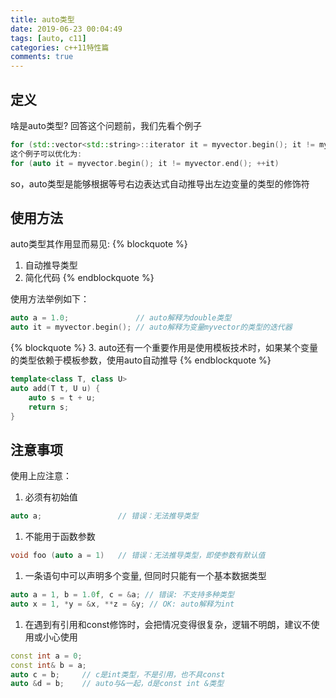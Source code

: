 ```yaml
---
title: auto类型
date: 2019-06-23 00:04:49
tags: [auto, c11]
categories: c++11特性篇
comments: true
---
```

## 定义
啥是auto类型?
回答这个问题前，我们先看个例子
```c++
for (std::vector<std::string>::iterator it = myvector.begin(); it != myvector.end(); ++it)
这个例子可以优化为:
for (auto it = myvector.begin(); it != myvector.end(); ++it)
```
so，auto类型是能够根据等号右边表达式自动推导出左边变量的类型的修饰符

## 使用方法
auto类型其作用显而易见:
{% blockquote %}
1. 自动推导类型
2. 简化代码
{% endblockquote %}

使用方法举例如下：
```c++
auto a = 1.0;  				// auto解释为double类型
auto it = myvector.begin(); // auto解释为变量myvector的类型的迭代器
```
{% blockquote %}
3. auto还有一个重要作用是使用模板技术时，如果某个变量的类型依赖于模板参数，使用auto自动推导
{% endblockquote %}
```c++
template<class T, class U>
auto add(T t, U u) {
    auto s = t + u;
    return s;
}
```

## 注意事项
使用上应注意：
1. 必须有初始值
```c++
auto a;					// 错误：无法推导类型
```

1. 不能用于函数参数
```c++
void foo (auto a = 1)	// 错误：无法推导类型，即使参数有默认值
```

1. 一条语句中可以声明多个变量, 但同时只能有一个基本数据类型
```c++
auto a = 1, b = 1.0f, c = &a; // 错误: 不支持多种类型
auto x = 1, *y = &x, **z = &y; // OK: auto解释为int
```

1. 在遇到有引用和const修饰时，会把情况变得很复杂，逻辑不明朗，建议不使用或小心使用
```c++
const int a = 0;
const int& b = a;
auto c = b; 	// c是int类型，不是引用，也不具const
auto &d = b;	// auto与&一起，d是const int &类型
```
